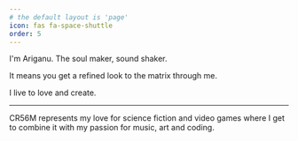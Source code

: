 ```yaml
---
# the default layout is 'page'
icon: fas fa-space-shuttle
order: 5
---
```


I'm Ariganu. The soul maker, sound shaker.

It means you get a refined look to the matrix through me.

I live to love and create.

---

CR56M represents my love for science fiction and video games where I get to combine it with my passion for music, art and coding.